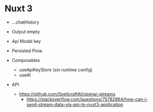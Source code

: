 # Nuxt 3

- ...chatHistory
- Output empty
- Api Modal key
- Persisted Pinia
- Composables

  - useApiKeyStore (sin runtime config)
  - useAI

- API
  - https://github.com/SpellcraftAI/openai-streams
    - https://stackoverflow.com/questions/75782864/how-can-i-send-stream-data-via-api-to-nuxt3-application
